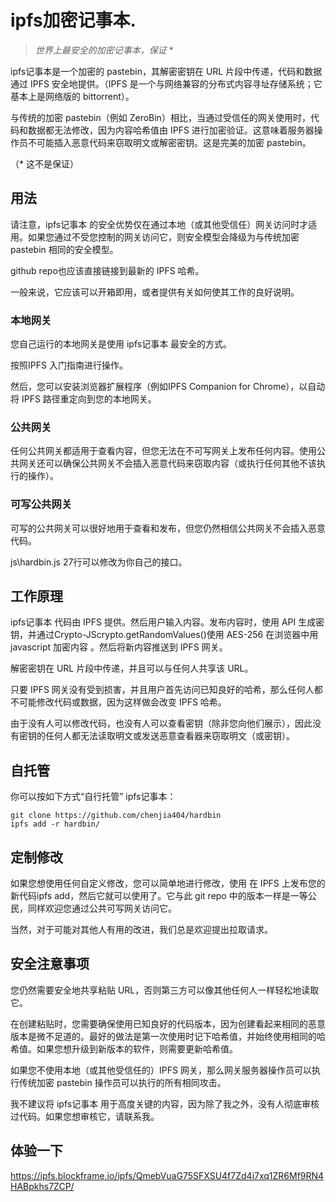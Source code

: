 # ipfs加密记事本.

> *世界上最安全的加密记事本，保证* *

ipfs记事本是一个加密的 pastebin，其解密密钥在 URL 片段中传递，代码和数据通过 IPFS 安全地提供。（IPFS 是一个与网络兼容的分布式内容寻址存储系统；它基本上是网络版的 bittorrent）。

与传统的加密 pastebin（例如 ZeroBin）相比，当通过受信任的网关使用时，代码和数据都无法修改，因为内容哈希值由 IPFS 进行加密验证。这意味着服务器操作员不可能插入恶意代码来窃取明文或解密密钥。这是完美的加密 pastebin。

（* 这不是保证）

## 用法

请注意，ipfs记事本 的安全优势仅在通过本地（或其他受信任）网关访问时才适用。如果您通过不受您控制的网关访问它，则安全模型会降级为与传统加密 pastebin 相同的安全模型。

github repo也应该直接链接到最新的 IPFS 哈希。

一般来说，它应该可以开箱即用，或者提供有关如何使其工作的良好说明。

### 本地网关

您自己运行的本地网关是使用 ipfs记事本 最安全的方式。

按照IPFS 入门指南进行操作。

然后，您可以安装浏览器扩展程序（例如IPFS Companion for Chrome），以自动将 IPFS 路径重定向到您的本地网关。

### 公共网关

任何公共网关都适用于查看内容，但您无法在不可写网关上发布任何内容。使用公共网关还可以确保公共网关不会插入恶意代码来窃取内容（或执行任何其他不该执行的操作）。

### 可写公共网关

可写的公共网关可以很好地用于查看和发布，但您仍然相信公共网关不会插入恶意代码。

js\hardbin.js 27行可以修改为你自己的接口。

## 工作原理

ipfs记事本 代码由 IPFS 提供。然后用户输入内容。发布内容时，使用 API 生成密钥，并通过Crypto-JScrypto.getRandomValues()使用 AES-256 在浏览器中用 javascript 加密内容 。然后将新内容推送到 IPFS 网关。

解密密钥在 URL 片段中传递，并且可以与任何人共享该 URL。

只要 IPFS 网关没有受到损害，并且用户首先访问已知良好的哈希，那么任何人都不可能修改代码或数据，因为这样做会改变 IPFS 哈希。

由于没有人可以修改代码，也没有人可以查看密钥（除非您向他们展示），因此没有密钥的任何人都无法读取明文或发送恶意查看器来窃取明文（或密钥）。

## 自托管

你可以按如下方式“自行托管” ipfs记事本：

    git clone https://github.com/chenjia404/hardbin
    ipfs add -r hardbin/

## 定制修改

如果您想使用任何自定义修改，您可以简单地进行修改，使用 在 IPFS 上发布您的新代码ipfs add，然后它就可以使用了。它与此 git repo 中的版本一样是一等公民，同样欢迎您通过公共可写网关访问它。

当然，对于可能对其他人有用的改进，我们总是欢迎提出拉取请求。

## 安全注意事项

您仍然需要安全地共享粘贴 URL，否则第三方可以像其他任何人一样轻松地读取它。

在创建粘贴时，您需要确保使用已知良好的代码版本，因为创建看起来相同的恶意版本是微不足道的。最好的做法是第一次使用时记下哈希值，并始终使用相同的哈希值。如果您想升级到新版本的软件，则需要更新哈希值。

如果您不使用本地（或其他受信任的）IPFS 网关，那么网关服务器操作员可以执行传统加密 pastebin 操作员可以执行的所有相同攻击。

我不建议将 ipfs记事本 用于高度关键的内容，因为除了我之外，没有人彻底审核过代码。如果您想审核它，请联系我。

## 体验一下

https://ipfs.blockframe.io/ipfs/QmebVuaG75SFXSU4f7Zd4i7xq1ZR6Mf9RN4HABpkhs7ZCP/
